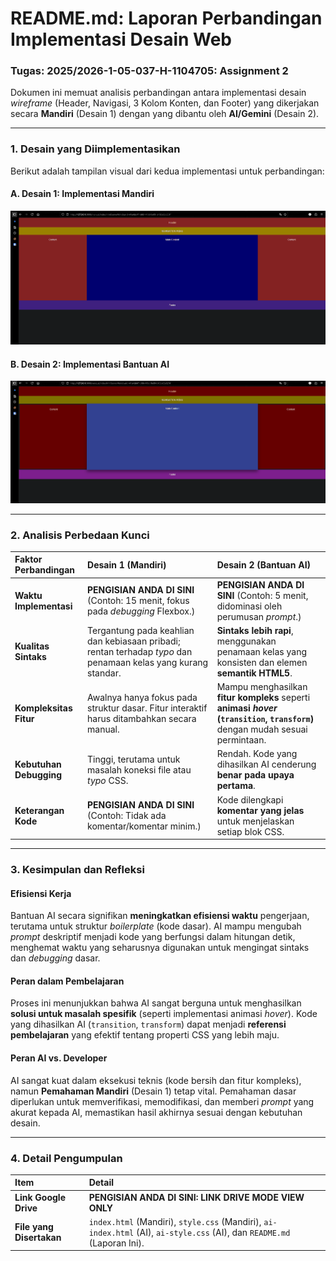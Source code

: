# README.md: Laporan Perbandingan Implementasi Desain Web

### Tugas: 2025/2026-1-05-037-H-1104705: Assignment 2

Dokumen ini memuat analisis perbandingan antara implementasi desain *wireframe* (Header, Navigasi, 3 Kolom Konten, dan Footer) yang dikerjakan secara **Mandiri** (Desain 1) dengan yang dibantu oleh **AI/Gemini** (Desain 2).

---

### 1. Desain yang Diimplementasikan

Berikut adalah tampilan visual dari kedua implementasi untuk perbandingan:

#### A. Desain 1: Implementasi Mandiri
![Tampilan Desain 1](assets/manual.png)

#### B. Desain 2: Implementasi Bantuan AI
![Tampilan Desain 2](assets/ai.png)

---

### 2. Analisis Perbedaan Kunci

| Faktor Perbandingan | Desain 1 (Mandiri) | Desain 2 (Bantuan AI) |
| :--- | :--- | :--- |
| **Waktu Implementasi** | **PENGISIAN ANDA DI SINI** (Contoh: 15 menit, fokus pada *debugging* Flexbox.) | **PENGISIAN ANDA DI SINI** (Contoh: 5 menit, didominasi oleh perumusan *prompt*.) |
| **Kualitas Sintaks** | Tergantung pada keahlian dan kebiasaan pribadi; rentan terhadap *typo* dan penamaan kelas yang kurang standar. | **Sintaks lebih rapi**, menggunakan penamaan kelas yang konsisten dan elemen **semantik HTML5**. |
| **Kompleksitas Fitur** | Awalnya hanya fokus pada struktur dasar. Fitur interaktif harus ditambahkan secara manual. | Mampu menghasilkan **fitur kompleks** seperti **animasi *hover* (`transition`, `transform`)** dengan mudah sesuai permintaan. |
| **Kebutuhan Debugging**| Tinggi, terutama untuk masalah koneksi file atau *typo* CSS. | Rendah. Kode yang dihasilkan AI cenderung **benar pada upaya pertama**. |
| **Keterangan Kode** | **PENGISIAN ANDA DI SINI** (Contoh: Tidak ada komentar/komentar minim.) | Kode dilengkapi **komentar yang jelas** untuk menjelaskan setiap blok CSS. |

---

### 3. Kesimpulan dan Refleksi

#### Efisiensi Kerja
Bantuan AI secara signifikan **meningkatkan efisiensi waktu** pengerjaan, terutama untuk struktur *boilerplate* (kode dasar). AI mampu mengubah *prompt* deskriptif menjadi kode yang berfungsi dalam hitungan detik, menghemat waktu yang seharusnya digunakan untuk mengingat sintaks dan *debugging* dasar.

#### Peran dalam Pembelajaran
Proses ini menunjukkan bahwa AI sangat berguna untuk menghasilkan **solusi untuk masalah spesifik** (seperti implementasi animasi *hover*). Kode yang dihasilkan AI (`transition`, `transform`) dapat menjadi **referensi pembelajaran** yang efektif tentang properti CSS yang lebih maju.

#### Peran AI vs. Developer
AI sangat kuat dalam eksekusi teknis (kode bersih dan fitur kompleks), namun **Pemahaman Mandiri** (Desain 1) tetap vital. Pemahaman dasar diperlukan untuk memverifikasi, memodifikasi, dan memberi *prompt* yang akurat kepada AI, memastikan hasil akhirnya sesuai dengan kebutuhan desain.

---

### 4. Detail Pengumpulan

| Item | Detail |
| :--- | :--- |
| **Link Google Drive** | **PENGISIAN ANDA DI SINI: LINK DRIVE MODE VIEW ONLY** |
| **File yang Disertakan** | `index.html` (Mandiri), `style.css` (Mandiri), `ai-index.html` (AI), `ai-style.css` (AI), dan `README.md` (Laporan Ini). |
